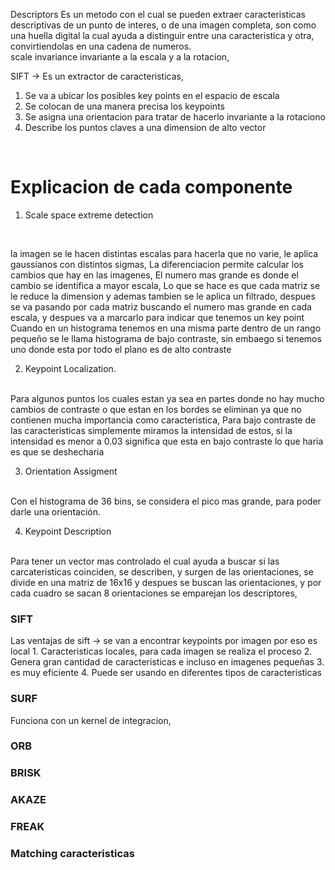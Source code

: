 Descriptors
Es un metodo con el cual se pueden extraer caracteristicas descriptivas de un punto de interes, o de una imagen completa, son como una huella digital la cual ayuda a distinguir entre una caracteristica y otra, convirtiendolas en una cadena de numeros.
<br>
scale invariance
invariante a la escala y a la rotacion, 

SIFT -> Es un extractor de caracteristicas, 
1. Se va a ubicar los posibles key points en el espacio de escala
2. Se colocan de una manera precisa los keypoints
3. Se asigna una orientacion para tratar de hacerlo invariante a la rotaciono
4. Describe los puntos claves a una dimension de alto vector 
<br>


# Explicacion de cada componente
1. Scale space extreme detection
<br>

la imagen se le hacen distintas escalas para hacerla que no varie, le aplica gaussianos con distintos sigmas, 
La diferenciacion permite calcular los cambios que hay en las imagenes, El numero mas grande es donde el cambio se identifica a mayor escala, 
Lo que se hace es que cada matriz se le reduce la dimension y ademas tambien se le aplica un filtrado, despues se va pasando por cada matriz buscando el numero mas grande en cada escala, y despues va a marcarlo para indicar que tenemos un key point
Cuando en un histograma tenemos en una misma parte dentro de un rango pequeño se le llama histograma de bajo contraste, sin embaego si tenemos uno donde esta por todo el plano es de alto contraste

2. Keypoint Localization. 
<br>
Para algunos puntos los cuales estan ya sea en partes donde no hay mucho cambios de contraste o que estan en los bordes se eliminan ya que no contienen mucha importancia como caracteristica, 
Para bajo contraste de las caracteristicas simplemente miramos la intensidad de estos, si la intensidad es menor a 0.03 significa que esta en bajo contraste lo que haria es que se deshecharia

3. Orientation Assigment
<br>
Con el histograma de 36 bins, se considera el pico mas grande, para poder darle  una orientación.

4. Keypoint Description
<br>
Para tener un vector mas controlado el cual ayuda a buscar si las carcateristicas coinciden, se describen, y surgen de las orientaciones, se divide en una matriz de 16x16 y despues se buscan las orientaciones, y por cada cuadro se sacan 8 orientaciones
se emparejan los descriptores,  

### SIFT 
Las ventajas de sift -> se van a encontrar keypoints por imagen por eso es local
    1. Caracteristicas locales, para cada imagen se realiza el proceso
    2. Genera gran cantidad de caracteristicas e incluso en imagenes pequeñas
    3. es muy eficiente
    4. Puede ser usando en diferentes tipos de caracteristicas



### SURF
Funciona con un kernel de integracion, 


### ORB

### BRISK

### AKAZE

### FREAK 


### Matching caracteristicas
